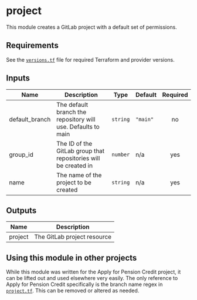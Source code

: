 # project

This module creates a GitLab project with a default set of permissions.

## Requirements

See the [`versions.tf`](versions.tf) file for required Terraform and provider versions.

## Inputs

| Name            | Description                                                     | Type     | Default  | Required |
| --------------- | --------------------------------------------------------------- | -------- | -------- | :------: |
| default\_branch | The default branch the repository will use. Defaults to main    | `string` | `"main"` |    no    |
| group\_id       | The ID of the GitLab group that repositories will be created in | `number` | n/a      |   yes    |
| name            | The name of the project to be created                           | `string` | n/a      |   yes    |

## Outputs

| Name    | Description                 |
| ------- | --------------------------- |
| project | The GitLab project resource |

## Using this module in other projects

While this module was written for the Apply for Pension Credit project, it can be lifted out and used elsewhere very easily. The only reference to Apply for Pension Credit specifically is the branch name regex in [`project.tf`](project.tf). This can be removed or altered as needed.
